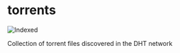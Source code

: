 torrents 
========
![Indexed](https://img.shields.io/badge/indexed-234516-blue)

Collection of torrent files discovered in the DHT network
